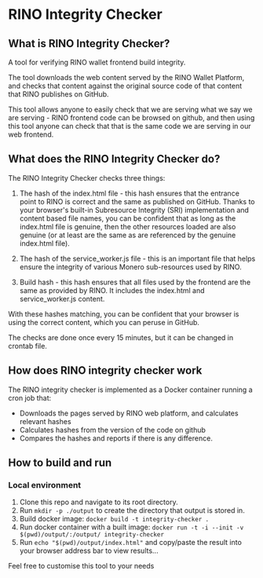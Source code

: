 # RINO Integrity Checker

## What is RINO Integrity Checker?


A tool for verifying RINO wallet frontend build integrity.

The tool downloads the web content served by the RINO Wallet Platform, and checks that content against the original source code of that content that RINO publishes on GitHub.

This tool allows anyone to easily check that we are serving what we say we are serving - RINO frontend code can be browsed on github, and then using this tool anyone can check that that is the same code we are serving in our web frontend.

## What does the RINO Integrity Checker do?


The RINO Integrity Checker checks three things:

1. The hash of the index.html file - this hash ensures that the entrance point to RINO is correct and the same as published on GitHub.
Thanks to your browser's built-in Subresource Integrity (SRI) implementation and content based file names,
you can be confident that as long as the index.html file is genuine, then the other resources loaded are also genuine (or at least are the same as are referenced by the genuine index.html file).

2. The hash of the service_worker.js file - this is an important file that helps ensure the integrity of various Monero sub-resources used by RINO.

3. Build hash - this hash ensures that all files used by the frontend are the same as provided by RINO.
It includes the index.html and service_worker.js content.

With these hashes matching, you can be confident that your browser is using the correct content, which you can peruse in GitHub.

The checks are done once every 15 minutes, but it can be changed in crontab file.


## How does RINO integrity checker work


The RINO integrity checker is implemented as a Docker container running a cron job that:
- Downloads the pages served by RINO web platform, and calculates relevant hashes
- Calculates hashes from the version of the code on github
- Compares the hashes and reports if there is any difference.


## How to build and run

### Local environment

1. Clone this repo and navigate to its root directory.
2. Run `mkdir -p ./output` to create the directory that output is stored in.
3. Build docker image: `docker build -t integrity-checker .`
4. Run docker container with a built image: `docker run -t -i --init -v $(pwd)/output/:/output/ integrity-checker`
5. Run `echo "$(pwd)/output/index.html"` and copy/paste the result into your browser address bar to view results...

Feel free to customise this tool to your needs
